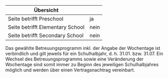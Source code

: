 | Übersicht | |
| --- | --- |
| Seite betrifft Preschool | ja |
| Seite betrifft Elementary School | nein |
| Seite betrifft Secondary School | nein |

Das gewählte Betreuungsprogramm inkl. der Angabe der Wochentage ist verbindlich und gilt jeweils für ein Schulhalbjahr, d. h. 31.01. bzw. 31.07. Ein Wechsel des Betreuungsprogramms sowie eine Veränderung der Wochentage sind somit immer zu Beginn des jeweiligen Schulhalbjahres möglich und werden über einen Vertragsnachtrag vereinbart.